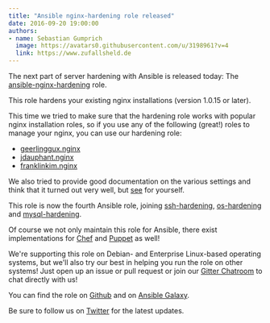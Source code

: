 ```yaml
---
title: "Ansible nginx-hardening role released"
date: 2016-09-20 19:00:00
authors:
- name: Sebastian Gumprich
  image: https://avatars0.githubusercontent.com/u/3198961?v=4
  link: https://www.zufallsheld.de
---
```


The next part of server hardening with Ansible is released today: The [ansible-nginx-hardening](https://github.com/dev-sec/ansible-nginx-hardening) role.

This role hardens your existing nginx installations (version 1.0.15 or later).

This time we tried to make sure that the hardening role works with popular nginx installation roles, so if you use any of the following (great!) roles to manage your nginx, you can use our hardening role:

* [geerlinggux.nginx](https://galaxy.ansible.com/ui/standalone/roles/geerlingguy/nginx/)
* [jdauphant.nginx](https://galaxy.ansible.com/ui/standalone/roles/jdauphant/nginx/)
* [franklinkim.nginx](https://galaxy.ansible.com/ui/standalone/roles/franklinkim/nginx/)

We also tried to provide good documentation on the various settings and think that it turned out very well, but [see](https://github.com/dev-sec/ansible-nginx-hardening#nginx-hardening-ansible-role) for yourself.

This role is now the fourth Ansible role, joining [ssh-hardening](https://github.com/dev-sec/ansible-ssh-hardening), [os-hardening](https://github.com/dev-sec/ansible-os-hardening) and [mysql-hardening](https://github.com/dev-sec/ansible-mysql-hardening).

Of course we not only maintain this role for Ansible, there exist implementations for [Chef](https://github.com/dev-sec/chef-nginx-hardening) and [Puppet](https://github.com/dev-sec/puppet-nginx-hardening) as well!

We're supporting this role on Debian- and Enterprise Linux-based operating systems, but we'll also try our best in helping you run the role on other systems! Just open up an issue or pull request or join our [Gitter Chatroom](https://gitter.im/dev-sec/general) to chat directly with us!

You can find the role on [Github](https://github.com/dev-sec/ansible-nginx-hardening/) and on [Ansible Galaxy](https://galaxy.ansible.com/ui/standalone/roles/dev-sec/nginx-hardening/).

Be sure to follow us on [Twitter](https://twitter.com/DevSecIO) for the latest updates.
